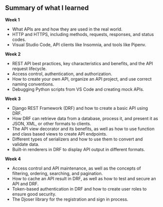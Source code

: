 ## Summary of what I learned

**Week 1**

- What APIs are and how they are used in the real world.
- HTTP and HTTPS, including methods, requests, responses, and status codes.
- Visual Studio Code, API clients like Insomnia, and tools like Pipenv.

**Week 2**

- REST API best practices, key characteristics and benefits, and the API request lifecycle.
- Access control, authentication, and authorization.
- How to create your own API, organize an API project, and use correct naming conventions.
- Debugging Python scripts from VS Code and creating mock APIs.

**Week 3**

- Django REST Framework (DRF) and how to create a basic API using DRF.
- How DRF can retrieve data from a database, process it, and present it as JSON, XML, or other formats to clients.
- The API view decorator and its benefits, as well as how to use function and class based views to create API endpoints.
- Different types of serializers and how to use them to convert and validate data.
- Built-in renderers in DRF to display API output in different formats.

**Week 4**

- Access control and API maintenance, as well as the concepts of filtering, ordering, searching, and pagination.
- How to cache an API result in DRF, as well as how to test and secure an API and DRF.
- Token-based authentication in DRF and how to create user roles to ensure good security.
- The Djoser library for the registration and sign in process.
